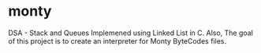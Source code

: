 # monty
DSA - Stack and Queues Implemened using Linked List in C. Also, The goal of this project is to create an interpreter for Monty ByteCodes files.
